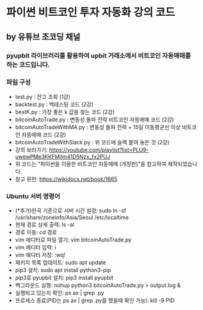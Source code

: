 # 파이썬 비트코인 투자 자동화 강의 코드
## by 유튜브 조코딩 채널
### pyupbit 라이브러리를 활용하여 upbit 거래소에서 비트코인 자동매매를 하는 코드입니다.

### 파일 구성
- test.py : 잔고 조회 (1강)
- backtest.py : 백테스팅 코드 (2강)
- bestK.py : 가장 좋은 k 값을 찾는 코드 (2강)
- bitcoinAutoTrade.py : 변동성 돌파 전략 비트코인 자동매매 코드 (2강)
- bitcoinAutoTradeWithMA.py : 변동성 돌파 전략 + 15일 이동평균선 이상 비트코인 자동매매 코드 (2강)
- bitcoinAutoTradeWithSlack.py : 위 코드에 슬랙 붙여 놓은 것 (2강)
- 강의 보러가기:  https://youtube.com/playlist?list=PLU9-uwewPMe3KKFMiIm41D5Nzx_fx2PUJ
- 위 코드는 "파이썬을 이용한 비트코인 자동매매 (개정판)"을 참고하여 제작되었습니다.
- 참고 문헌: https://wikidocs.net/book/1665

### Ubuntu 서버 명령어
- (*추가)한국 기준으로 서버 시간 설정: sudo ln -sf /usr/share/zoneinfo/Asia/Seoul /etc/localtime
- 현재 경로 상세 출력: ls -al
- 경로 이동: cd 경로
- vim 에디터로 파일 열기: vim bitcoinAutoTrade.py
- vim 에디터 입력: i
- vim 에디터 저장: :wq!
- 패키지 목록 업데이트: sudo apt update
- pip3 설치: sudo apt install python3-pip
- pip3로 pyupbit 설치: pip3 install pyupbit
- 백그라운드 실행: nohup python3 bitcoinAutoTrade.py > output.log &
- 실행되고 있는지 확인: ps ax | grep .py
- 프로세스 종료(PID는 ps ax | grep .py를 했을때 확인 가능): kill -9 PID